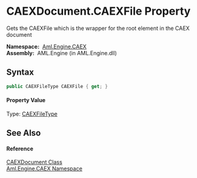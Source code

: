 CAEXDocument.CAEXFile Property
==============================
Gets the CAEXFile which is the wrapper for the root element in the CAEX document

  **Namespace:**  [Aml.Engine.CAEX][1]  
  **Assembly:**  AML.Engine (in AML.Engine.dll)

Syntax
------

```csharp
public CAEXFileType CAEXFile { get; }
```

#### Property Value
Type: [CAEXFileType][2]

See Also
--------

#### Reference
[CAEXDocument Class][3]  
[Aml.Engine.CAEX Namespace][1]  

[1]: ../README.md
[2]: ../CAEXFileType/README.md
[3]: README.md
[4]: https://www.automationml.org
[5]: ../../icons/logoShade.png